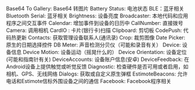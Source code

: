Base64 To Gallery: Base64 转图片
Battery Status: 电池状态
BLE：蓝牙相关
Bluetooth Serial: 蓝牙相关
Brightness: 设备亮度
Broadcaster: 本地代码和应用程序之间交互事件
Calendar: 增加事件到设备的日历中
CallNumber: 直接拨号
Camera: 调用相机
CardIO : 卡片(银行卡)扫描
Clipboard: 剪切板
CodePush: 代码热更新
Contacts: 获取管理设备联系人(通讯录)
Crop: 裁剪图像
Date Picker: 原生的日期选择控件
DB Meter: 声音检测分贝仪（可能和录音有关）
Device: 设备信息
Device Motion: 设备运动（摇晃什么的）
Device Orientation: 设备定位(可能和指南针有关)
DeviceAccounts: 设备账户信息(安卓)
DeviceFeedback: 在Android设备上提供触觉或听觉反馈
Diagnostic: 检查硬件是否可用或者启用，如相机、GPS、无线网络
Dialogs: 获取或自定义原生弹框
EstimoteBeacons: 允许电话和Estimote信标外围设备之间的通信
Facebook: Facebook程序相关
